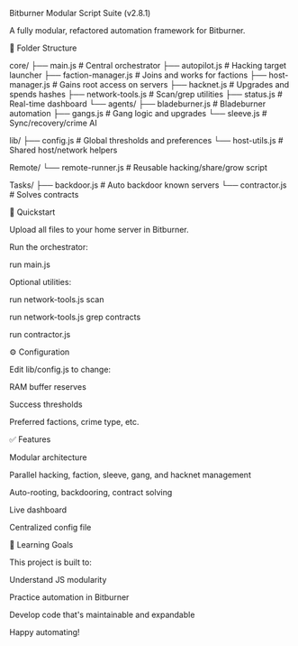 Bitburner Modular Script Suite (v2.8.1)

A fully modular, refactored automation framework for Bitburner.

📁 Folder Structure

core/
  ├── main.js               # Central orchestrator
  ├── autopilot.js          # Hacking target launcher
  ├── faction-manager.js    # Joins and works for factions
  ├── host-manager.js       # Gains root access on servers
  ├── hacknet.js            # Upgrades and spends hashes
  ├── network-tools.js      # Scan/grep utilities
  ├── status.js             # Real-time dashboard
  └── agents/
       ├── bladeburner.js   # Bladeburner automation
       ├── gangs.js         # Gang logic and upgrades
       └── sleeve.js        # Sync/recovery/crime AI

lib/
  ├── config.js             # Global thresholds and preferences
  └── host-utils.js         # Shared host/network helpers

Remote/
  └── remote-runner.js      # Reusable hacking/share/grow script

Tasks/
  ├── backdoor.js           # Auto backdoor known servers
  └── contractor.js         # Solves contracts

🚀 Quickstart

Upload all files to your home server in Bitburner.

Run the orchestrator:

run main.js

Optional utilities:

run network-tools.js scan

run network-tools.js grep contracts

run contractor.js

⚙️ Configuration

Edit lib/config.js to change:

RAM buffer reserves

Success thresholds

Preferred factions, crime type, etc.

✅ Features

Modular architecture

Parallel hacking, faction, sleeve, gang, and hacknet management

Auto-rooting, backdooring, contract solving

Live dashboard

Centralized config file

🧠 Learning Goals

This project is built to:

Understand JS modularity

Practice automation in Bitburner

Develop code that's maintainable and expandable

Happy automating!
